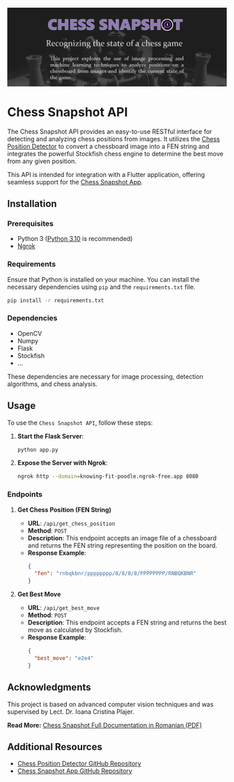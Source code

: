 ![Banner](banner.png)

# Chess Snapshot API

The Chess Snapshot API provides an easy-to-use RESTful interface for detecting and analyzing chess positions from images. It utilizes the [Chess Position Detector](https://github.com/tbtiberiu/chess-position-detector.git) to convert a chessboard image into a FEN string and integrates the powerful Stockfish chess engine to determine the best move from any given position.

This API is intended for integration with a Flutter application, offering seamless support for the [Chess Snapshot App](https://github.com/tbtiberiu/chess_snapshot_app.git).

## Installation

### Prerequisites

- Python 3 ([Python 3.10](https://www.python.org/downloads/release/python-31014/) is recommended)
- [Ngrok](https://ngrok.com/download)

### Requirements

Ensure that Python is installed on your machine. You can install the necessary dependencies using `pip` and the `requirements.txt` file.

```bash
pip install -r requirements.txt
```

### Dependencies

- OpenCV
- Numpy
- Flask
- Stockfish
- ...

These dependencies are necessary for image processing, detection algorithms, and chess analysis.

## Usage

To use the `Chess Snapshot API`, follow these steps:

1. **Start the Flask Server**:

   ```bash
   python app.py
   ```

2. **Expose the Server with Ngrok**:
   ```bash
   ngrok http --domain=knowing-fit-poodle.ngrok-free.app 8080
   ```

### Endpoints

1. **Get Chess Position (FEN String)**

   - **URL**: `/api/get_chess_position`
   - **Method**: `POST`
   - **Description**: This endpoint accepts an image file of a chessboard and returns the FEN string representing the position on the board.
   - **Response Example**:
     ```json
     {
       "fen": "rnbqkbnr/pppppppp/8/8/8/8/PPPPPPPP/RNBQKBNR"
     }
     ```

2. **Get Best Move**
   - **URL**: `/api/get_best_move`
   - **Method**: `POST`
   - **Description**: This endpoint accepts a FEN string and returns the best move as calculated by Stockfish.
   - **Response Example**:
     ```json
     {
       "best_move": "e2e4"
     }
     ```

## Acknowledgments

This project is based on advanced computer vision techniques and was supervised by Lect. Dr. Ioana Cristina Plajer.

**Read More:** [Chess Snapshot Full Documentation in Romanian (PDF)](ChessSnapshot.pdf)

## Additional Resources

- [Chess Position Detector GitHub Repository](https://github.com/tbtiberiu/chess-position-detector.git)
- [Chess Snapshot App GitHub Repository](https://github.com/tbtiberiu/chess_snapshot_app.git)
